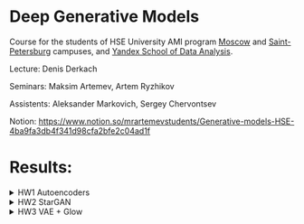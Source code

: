 # Deep Generative Models

Course for the students of HSE University AMI program [Moscow](https://www.hse.ru/en/ba/ami/) and [Saint-Petersburg](https://spb.hse.ru/en/ba/appmath/) campuses, and [Yandex School of Data Analysis](https://yandexdataschool.com/). 

Lecture: Denis Derkach

Seminars: Maksim Artemev, Artem Ryzhikov

Assistents: Aleksander Markovich, Sergey Chervontsev

Notion: https://www.notion.so/mrartemevstudents/Generative-models-HSE-4ba9fa3db4f341d98cfa2bfe2c04ad1f

# Results:

<details>
  <summary> HW1 Autoencoders </summary>
  
  ## Report (in Russian)
  [CLick here](https://wandb.ai/arinaruck/gen%20models%20hw1/reports/-1-AE--Vmlldzo0OTA1OTU)
  ## Results:
  Omniglot reconstruction
  
  ![image](https://user-images.githubusercontent.com/22507422/116169116-a84d0c80-a70c-11eb-9ba5-d6502b66fe9f.png)

</details>

<details>
  <summary> HW2 StarGAN</summary>
  
  ## Report(in Russian):
  [CLick here](https://wandb.ai/arinaruck/gen%20models%20hw2/reports/-2--Vmlldzo1MjIxOTU)
  ## Results:
  CelebA feature translation
  
  ![image](https://user-images.githubusercontent.com/22507422/116169304-1a255600-a70d-11eb-8182-a3079014c1a7.png)

</details>

<details>
  <summary> HW3 VAE + Glow </summary>
  
  ## Report (in Russian)
  [CLick here](https://wandb.ai/arinaruck/gen%20models%20hw3/reports/HW3--Vmlldzo1NDYzNDQ)
  ## Results:
  VAE Generation
  ![image](https://user-images.githubusercontent.com/22507422/116169679-eeef3680-a70d-11eb-8819-57820207d793.png)
  Glow:
  ![image](https://user-images.githubusercontent.com/22507422/116169635-d848df80-a70d-11eb-987c-045b63decbc3.png)

</details>

